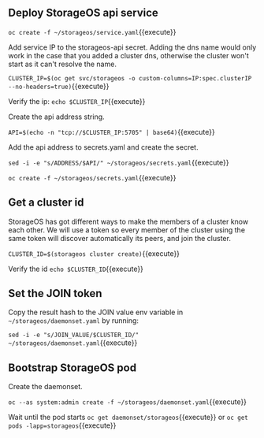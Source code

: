 ## Deploy StorageOS api service

``oc create -f ~/storageos/service.yaml``{{execute}}

Add service IP to the storageos-api secret. Adding the dns name would only work in the case that you added a cluster dns, otherwise the cluster won't start as it can't resolve the name.

``CLUSTER_IP=$(oc get svc/storageos -o custom-columns=IP:spec.clusterIP --no-headers=true)``{{execute}}

Verify the ip: ``echo $CLUSTER_IP``{{execute}}

Create the api address string.

``API=$(echo -n "tcp://$CLUSTER_IP:5705" | base64)``{{execute}}

Add the api address to secrets.yaml and create the secret.

``sed -i -e "s/ADDRESS/$API/" ~/storageos/secrets.yaml``{{execute}}

``oc create -f ~/storageos/secrets.yaml``{{execute}}

## Get a cluster id

StorageOS has got different ways to make the members of a cluster know each other. We will use a token so every member of the cluster using the same token will discover automatically its peers, and join the cluster.

``CLUSTER_ID=$(storageos cluster create)``{{execute}}

Verify the id ``echo $CLUSTER_ID``{{execute}}

## Set the JOIN token

Copy the result hash to the JOIN value env variable in ``~/storageos/daemonset.yaml`` by running:

``sed -i -e "s/JOIN_VALUE/$CLUSTER_ID/" ~/storageos/daemonset.yaml``{{execute}}


## Bootstrap StorageOS pod

Create the daemonset.

``oc --as system:admin create -f ~/storageos/daemonset.yaml``{{execute}}

Wait until the pod starts ``oc get daemonset/storageos``{{execute}} or ``oc get pods -lapp=storageos``{{execute}}
